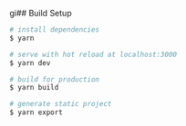 gi## Build Setup

```bash
# install dependencies
$ yarn

# serve with hot reload at localhost:3000
$ yarn dev

# build for production
$ yarn build

# generate static project
$ yarn export
```
